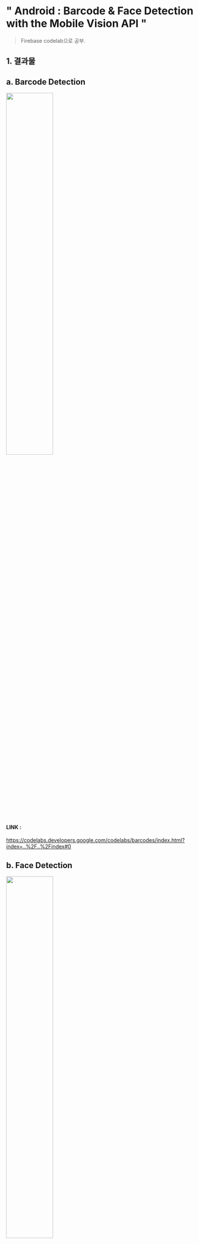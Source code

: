 # " Android : Barcode & Face Detection with the Mobile Vision API "
> Firebase codelab으로 공부.


## 1. 결과물
## a. Barcode Detection

<img src="https://user-images.githubusercontent.com/41661879/52058665-48a63c00-25ab-11e9-8532-508f9b6cc07f.png" width="50%" height="50%">

#### LINK : 
https://codelabs.developers.google.com/codelabs/barcodes/index.html?index=..%2F..%2Findex#0



## b. Face Detection

<img src="https://user-images.githubusercontent.com/41661879/52058668-48a63c00-25ab-11e9-8247-afe6d92792b5.png" width="50%" height="50%">

### Important: 
This is not a face recognition API. Instead, the new API simply detects areas in the image or video that are human faces. It also infers from changes in the position frame to frame that faces in consecutive frames of video are the same face. If a face leaves the field of view, and re-enters, it isn't recognized as a previously detected face.

#### LINK : 
https://codelabs.developers.google.com/codelabs/face-detection/index.html?index=..%2F..%2Findex#0

## 2. 생성일

#### 2018.10.02(TUE)

## 3. 라이센스 정보
See [LICENSE](LICENSE), Apache License 2.0


